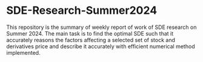 # SDE-Research-Summer2024
This repository is the summary of weekly report of work of SDE research on Summer 2024. The main task is to find the optimal SDE such that it accurately reasons the factors affecting a selected set of stock and derivatives price and describe it accurately with efficient numerical method implemented.
